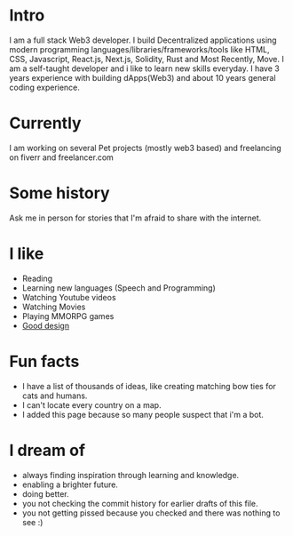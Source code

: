 
# Intro

I am a full stack Web3 developer. I build Decentralized applications using modern programming languages/libraries/frameworks/tools like HTML, CSS, Javascript, React.js, Next.js, Solidity, Rust and Most Recently, Move. I am a self-taught developer and i like to learn new skills everyday. I have 3 years experience with building dApps(Web3) and about 10 years general coding experience.

# Currently

I am working on several Pet projects (mostly web3 based) and freelancing on fiverr and freelancer.com

# Some history

Ask me in person for stories that I'm afraid to share with the internet.

# I like

- Reading
- Learning new languages (Speech and Programming)
- Watching Youtube videos
- Watching Movies
- Playing MMORPG games
- [Good design](/)

# Fun facts

- I have a list of thousands of ideas, like creating matching bow ties for cats and humans.
- I can't locate every country on a map.
- I added this page because so many people suspect that i'm a bot.

# I dream of

- always finding inspiration through learning and knowledge.
- enabling a brighter future.
- doing better.
- you not checking the commit history for earlier drafts of this file.
- you not getting pissed because you checked and there was nothing to see :)
